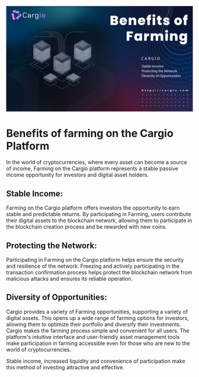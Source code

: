 <img src="https://github.com/cargiocom/announcement29/blob/91473cf26ae4bc9e58bd2fc0221a424e4827da2e/img/banner.png"/>
<br>
<h1>Benefits of farming on the Cargio Platform</h1>
<p>In the world of cryptocurrencies, where every asset can become a source of income, Farming on the Cargio platform represents a stable passive income opportunity for investors and digital asset holders.</p>
<h2>Stable Income:</h2>
<p>Farming on the Cargio platform offers investors the opportunity to earn stable and predictable returns. By participating in Farming, users contribute their digital assets to the blockchain network, allowing them to participate in the blockchain creation process and be rewarded with new coins.</p>
<h2>Protecting the Network:</h2>
<p>Participating in Farming on the Cargio platform helps ensure the security and resilience of the network. Freezing and actively participating in the transaction confirmation process helps protect the blockchain network from malicious attacks and ensures its reliable operation.</p>
<h2>Diversity of Opportunities:</h2>
<p>Cargio provides a variety of Farming opportunities, supporting a variety of digital assets. This opens up a wide range of farming options for investors, allowing them to optimize their portfolio and diversify their investments. Cargio makes the farming process simple and convenient for all users. The platform's intuitive interface and user-friendly asset management tools make participation in farming accessible even for those who are new to the world of cryptocurrencies.</p>
<p>Stable income, increased liquidity and convenience of participation make this method of investing attractive and effective.</p>

